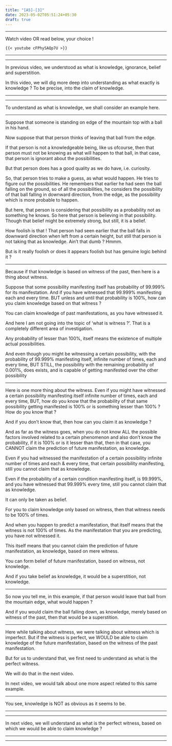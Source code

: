 ```yaml
---
title: "[A5]-[3]"
date: 2023-05-02T05:51:24+05:30
draft: true
---
```


---

Watch video OR read below, your choice !

```
{{< youtube cFPhySAQp7U >}}
```

---

---

In previous video, we understood as what is knowledge, ignorance, belief and superstition.

In this video, we will dig more deep into understanding as what exactly is knowledge ? To be precise, into the claim of knowledge.

---

---

To understand as what is knowledge, we shall consider an example here.

---

Suppose that someone is standing on edge of the mountain top with a ball in his hand.

Now suppose that that person thinks of leaving that ball from the edge.

If that person is not a knowledgeable being, like us ofcourse, then that person must not be knowing as what will happen to that ball, in that case, that person is ignorant about the possibilities.

But that person does has a good quality as we do have, i.e. curiosity.

So, that person tries to make a guess, as what would happen. He tries to figure out the possibilities. He remembers that earlier he had seen the ball falling on the ground, so of all the possibilities, he considers the possibility of that ball falling in downward direction, from the edge, as the possibility which is more probable to happen.

But here, that person is considering that possibility as a probability not as something he knows. So here that person is believing in that possibility. Though that belief might be extremely strong, but still, it is a belief.

How foolish is that ! That person had seen earlier that the ball falls in downward direction when left from a certain height, but still that person is not taking that as knowledge. Ain’t that dumb ? Hmmm.

But is it really foolish or does it appears foolish but has genuine logic behind it ?

---

Because if that knowledge is based on witness of the past, then here is a thing about witness.

Suppose that some possibility manifesting itself has probability of 99.999% for its manifestation. And if you have witnessed that 99.999% manifesting each and every time. BUT unless and until that probability is 100%, how can you claim knowledge based on that witness ?

You can claim knowledge of past manifestations, as you have witnessed it.

And here I am not going into the topic of ‘what is witness ?’. That is a completely different area of investigation.

Any probability of lesser than 100%, itself means the existence of multiple actual possibilities.

And even though you might be witnessing a certain possibility, with the probability of 99.999% manifesting itself, infinite number of times, each and every time, BUT STILL, the possibility with the remaining probability of 0.001%, does exists, and is capable of getting manifested over the other possibility

---

Here is one more thing about the witness. Even if you might have witnessed a certain possibility manifesting itself infinite number of times, each and every time, BUT, how do you know that the probability of that same possibility getting manifested is 100% or is something lesser than 100% ? How do you know that ?

And if you don’t know that, then how can you claim it as knowledge ?

And as far as the witness goes, when you do not know ALL the possible factors involved related to a certain phenomenon and also don’t know the probability, if it is 100% or is it lesser than that, then in that case, you CANNOT claim the prediction of future manifestation, as knowledge.

Even if you had witnessed the manifestation of a certain possibility infinite number of times and each & every time, that certain possibility manifesting, still you cannot claim that as knowledge.

Even if the probability of a certain condition manifesting itself, is 99.999%, and you have witnessed that 99.999% every time, still you cannot claim that as knowledge.

It can only be taken as belief.

For you to claim knowledge only based on witness, then that witness needs to be 100% of times.

And when you happen to predict a manifestation, that itself means that the witness is not 100% of times. As the manifestation that you are predicting, you have not witnessed it.

This itself means that you cannot claim the prediction of future manifestation, as knowledge, based on mere witness.

You can form belief of future manifestation, based on witness, not knowledge.

And if you take belief as knowledge, it would be a superstition, not knowledge.

---

So now you tell me, in this example, if that person would leave that ball from the mountain edge, what would happen ?

And if you would claim the ball falling down, as knowledge, merely based on witness of the past, then that would be a superstition.

---

Here while talking about witness, we were talking about witness which is imperfect. But if the witness is perfect, we
WOULD be able to claim knowledge of the future manifestation, based on the witness of the past manifestation.

But for us to understand that, we first need to understand as what is the perfect witness.

We will do that in the next video.

In next video, we would talk about one more aspect related to this same example.

---

You see, knowledge is NOT as obvious as it seems to be.

---

---

In next video, we will understand as what is the perfect witness, based on which we would be able to claim knowledge ?

---

---

